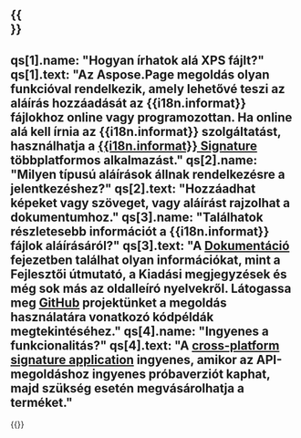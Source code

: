 ﻿---
meta: true
translation: true
deploy: false
---

{{<section faqchild>}}
---
qs[1].name: "Hogyan írhatok alá XPS fájlt?"
qs[1].text: "Az Aspose.Page megoldás olyan funkcióval rendelkezik, amely lehetővé teszi az aláírás hozzáadását az {{i18n.informat}} fájlokhoz online vagy programozottan. Ha online alá kell írnia az {{i18n.informat}} szolgáltatást, használhatja a [{{i18n.informat}} Signature](https://products.aspose.app/page/signature) többplatformos alkalmazást."
qs[2].name: "Milyen típusú aláírások állnak rendelkezésre a jelentkezéshez?"
qs[2].text: "Hozzáadhat képeket vagy szöveget, vagy aláírást rajzolhat a dokumentumhoz."
qs[3].name: "Találhatok részletesebb információt a {{i18n.informat}} fájlok aláírásáról?"
qs[3].text: "A [Dokumentáció](https://docs.aspose.com/page/) fejezetben találhat olyan információkat, mint a Fejlesztői útmutató, a Kiadási megjegyzések és még sok más az oldalleíró nyelvekről. Látogassa meg [GitHub](https://github.com/aspose-page) projektünket a megoldás használatára vonatkozó kódpéldák megtekintéséhez."
qs[4].name: "Ingyenes a funkcionalitás?"
qs[4].text: "A [cross-platform signature application](https://products.aspose.app/page/viewer) ingyenes, amikor az API-megoldáshoz ingyenes próbaverziót kaphat, majd szükség esetén megvásárolhatja a terméket."
---

{{<import path="/meta/schemas.md" section="faq">}} 